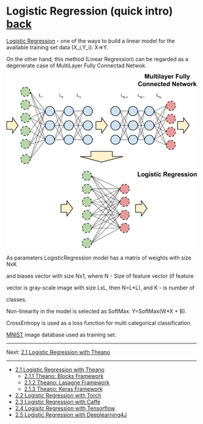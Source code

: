 Logistic Regression (quick intro) [back](../../README.md)
==========================

[Logistic Regression](https://en.wikipedia.org/wiki/Logistic_regression) - one of
the ways to build a linear model for the available
training set data (X_i,Y_i): X=>Y.

On the other hand, this method (Linear Regression) can
be regarded as a degenerate case of MultiLayer Fully Connectad Netwok.

![Logistic Regression as MLP](../../img/Step02/LogReg_as_MLP_crop.png)

As parameters LogisticRegression model has a matrix of weights with size NxK

and biases vector with size Nx1, where N - Size of feature vector (if feature

vector is gray-scale image with size LxL, then N=L*L), and K - is number of

classes.

Non-linearity in the model is selected as SoftMax: Y=SoftMax(W*X + B).

CrossEntropy is used as a loss function for multi categorical classification.

[MNIST](http://yann.lecun.com/exdb/mnist/) image database used as training set.

---------------
Next: [2.1 Logistic Regression with Theano](../doc/Step02-BasicTest-LogisticRegression/step-02.01-LogReg-with-Theano.md)

---------------
- [2.1 Logistic Regression with Theano](../../doc/Step02-BasicTest-LogisticRegression/step-02.01-LogReg-with-Theano.md)
    - [2.1.1 Theano: Blocks Framework](../../doc/Step02-BasicTest-LogisticRegression/step-02.01.01-Theano-Blocks-Framework.md)
    - [2.1.2 Theano: Lasagne Framework](../../doc/Step02-BasicTest-LogisticRegression/step-02.01.02-Theano-Lasagne-Framework.md)
    - [2.1.3 Theano: Keras Framework](../../doc/Step02-BasicTest-LogisticRegression/step-02.01.03-Theano-Keras-Framework.md)
- [2.2 Logistic Regression with Torch](../../doc/Step02-BasicTest-LogisticRegression/step-02.02-LogReg-with-Torch.md)
- [2.3 Logistic Regression with Caffe](../../doc/Step02-BasicTest-LogisticRegression/step-02.03-LogReg-with-Caffe.md)
- [2.4 Logisitc Regression with Tensorflow](../../doc/Step02-BasicTest-LogisticRegression/step-02.04-LogReg-with-Tensorflow.md)
- [2.5 Logistic Regression with Deeplearning4J](../../doc/Step02-BasicTest-LogisticRegression/step-02.05-LogReg-with-Deeplearning4J.md)

